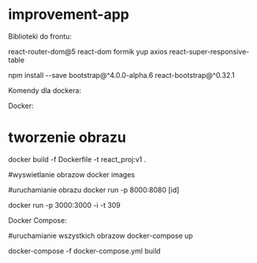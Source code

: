 # improvement-app

Biblioteki do frontu:

react-router-dom@5
react-dom
formik
yup
axios
react-super-responsive-table

npm install --save bootstrap@^4.0.0-alpha.6  react-bootstrap@^0.32.1


Komendy dla dockera:

Docker:

# tworzenie obrazu
docker build -f Dockerfile -t react_proj:v1 .

#wyswietlanie obrazow
docker images

#uruchamianie obrazu
docker run -p 8000:8080 [id]

docker run -p 3000:3000 -i -t 309


Docker Compose:

#uruchamianie wszystkich obrazow
docker-compose up

docker-compose -f docker-compose.yml build